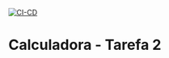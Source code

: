 [![CI-CD](https://github.com/alinepmarcondes/C214-Tarefa2.git/cicd.yml/badge.svg)](https://github.com/alinepmarcondes/C214-Tarefa2.git/cicd.yml)
# Calculadora - Tarefa 2
